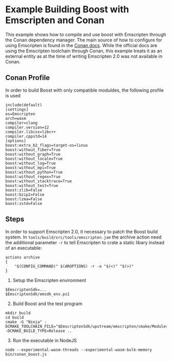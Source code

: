 # Example Building Boost with Emscripten and Conan

This example shows how to compile and use boost with Emscripten through the Conan dependency manager.
The main source of how to configure for using Emscripten is found in the [Conan docs](https://docs.conan.io/en/latest/integrations/cross_platform/emscripten.html).
While the official docs are using the Emscripten toolchain through Conan, this example treats it as an external entity as at the time of writing Emscripten 2.0 was not available in Conan.

## Conan Profile

In order to build Boost with only compatible moduldes, the following profile is used

```
include(default)
[settings]
os=Emscripten
arch=wasm
compiler=clang
compiler.version=12
compiler.libcxx=libc++
compiler.cppstd=14
[options]
boost:extra_b2_flags=target-os=linux
boost:without_fiber=True
boost:without_graph=True
boost:without_locale=True
boost:without_log=True
boost:without_mpi=True
boost:without_python=True
boost:without_regex=True
boost:without_stacktrace=True
boost:without_test=True
boost:zlib=False
boost:bzip2=False
boost:lzma=False
boost:zstd=False
```

## Steps

In order to support Emscripten 2.0, it necessary to patch the Boost build system. In `tools/build/src/tools/emscripten.jam` the archive action need the additional parameter `-r` to tell Emscripten to crate a static libary instead of an executable:

```
actions archive
{
    "$(CONFIG_COMMAND)" $(AROPTIONS) -r -o "$(<)" "$(>)"
}
```

1. Setup the Emscripten environment

```
$EmscriptenSdk=...
$EmscriptenSdk/emsdk_env.ps1
```

2. Build Boost and the test program 

```
mkdir build
cd build
cmake -G "Ninja" -DCMAKE_TOOLCHAIN_FILE="$EmscriptenSdk/upstream/emscripten/cmake/Modules/Platform/Emscripten.cmake" -DCMAKE_BUILD_TYPE=Release ..
```

3. Run the executable in NodeJS

```
node --experimental-wasm-threads --experimental-wasm-bulk-memory bin/conan_boost.js
```